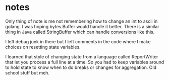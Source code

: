 # notes

Only thing of note is me not remembering how to change an int to ascii in golang.
I was hoping bytes.Buffer would handle it better. There is a similar thing in Java called StringBuffer which can handle conversions like this.

I left debug junk in there but I left comments in the code where I make choices on resetting state variables.

I learned that style of changing state from a language called ReportWriter that let you process a full line at a time. So you had to keep variables around to hold state to know when to do breaks or changes for aggregation.
Old school stuff but meh.
